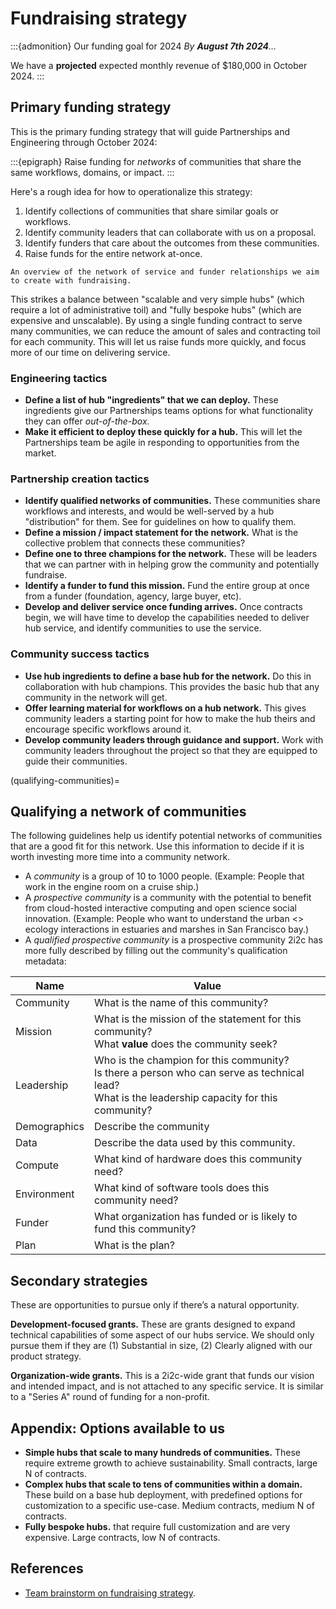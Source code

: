 # Fundraising strategy

:::{admonition} Our funding goal for 2024
_By **August 7th 2024**…_

We have a **projected** expected monthly revenue of $180,000 in October 2024.
:::

## Primary funding strategy

This is the primary funding strategy that will guide Partnerships and Engineering through October 2024:

:::{epigraph}
Raise funding for _networks_ of communities that share the same workflows, domains, or impact.
:::

Here's a rough idea for how to operationalize this strategy:

1. Identify collections of communities that share similar goals or workflows.
2. Identify community leaders that can collaborate with us on a proposal.
3. Identify funders that care about the outcomes from these communities.
4. Raise funds for the entire network at-once.

```{figure} images/fundraising-diagram.png
An overview of the network of service and funder relationships we aim to create with fundraising.
```

This strikes a balance between "scalable and very simple hubs" (which require a lot of administrative toil) and "fully bespoke hubs" (which are expensive and unscalable). By using a single funding contract to serve many communities, we can reduce the amount of sales and contracting toil for each community. This will let us raise funds more quickly, and focus more of our time on delivering service.

### Engineering tactics

- **Define a list of hub "ingredients" that we can deploy.** These ingredients give our Partnerships teams options for what functionality they can offer _out-of-the-box_.
- **Make it efficient to deploy these quickly for a hub.** This will let the Partnerships team be agile in responding to opportunities from the market.

### Partnership creation tactics

- **Identify qualified networks of communities.** These communities share workflows and interests, and would be well-served by a hub "distribution" for them.
  See [](#qualifying-communities) for guidelines on how to qualify them.
- **Define a mission / impact statement for the network.** What is the collective problem that connects these communities?
- **Define one to three champions for the network.** These will be leaders that we can partner with in helping grow the community and potentially fundraise.
- **Identify a funder to fund this mission.** Fund the entire group at once from a funder (foundation, agency, large buyer, etc).
- **Develop and deliver service once funding arrives.** Once contracts begin, we will have time to develop the capabilities needed to deliver hub service, and identify communities to use the service.


### Community success tactics

- **Use hub ingredients to define a base hub for the network.** Do this in collaboration with hub champions. This provides the basic hub that any community in the network will get.
- **Offer learning material for workflows on a hub network.** This gives community leaders a starting point for how to make the hub theirs and encourage specific workflows around it.
- **Develop community leaders through guidance and support.** Work with community leaders throughout the project so that they are equipped to guide their communities.

(qualifying-communities)=
## Qualifying a network of communities

The following guidelines help us identify potential networks of communities that are a good fit for this network.
Use this information to decide if it is worth investing more time into a community network.

+ A _community_ is a group of 10 to 1000 people. (Example: People that work in the engine room on a cruise ship.)
+ A _prospective community_ is a community with the potential to benefit from cloud-hosted interactive computing and open science social innovation. (Example: People who want to understand the urban <> ecology interactions in estuaries and marshes in San Francisco bay.)
+ A _qualified prospective community_ is a prospective community 2i2c has more fully described by filling out the community's qualification metadata:

| Name    | Value                                                                                                                  |
| ------------ | ---------------------------------------------------------------------------------------------------------------------------------------------------- |
| Community      | What is the name of this community?                                                  |
| Mission      | What is the mission of the statement for this community?<br>What **value** does the community seek?                                                  |
| Leadership   | Who is the champion for this community?<br>Is there a person who can serve as technical lead?<br>What is the leadership capacity for this community? |
| Demographics | Describe the community                                                                                                                               |
| Data         | Describe the data used by this community.                                                                                                            |
| Compute      | What kind of hardware does this community need?                                                                                                      |
| Environment  | What kind of software tools does this community need?                                                                                                |
| Funder       | What organization has funded or is likely to fund this community?                                                                                    |
| Plan         | What is the plan?                                                                                                                                    |


## Secondary strategies

These are opportunities to pursue only if there’s a natural opportunity.

**Development-focused grants.** These are grants designed to expand technical capabilities of some aspect of our hubs service. We should only pursue them if they are (1) Substantial in size, (2) Clearly aligned with our product strategy.

**Organization-wide grants.** This is a 2i2c-wide grant that funds our vision and intended impact, and is not attached to any specific service. It is similar to a "Series A" round of funding for a non-profit.

## Appendix: Options available to us

- **Simple hubs that scale to many hundreds of communities.** These require extreme growth to achieve sustainability. Small contracts, large N of contracts.
- **Complex hubs that scale to tens of communities within a domain.** These build on a base hub deployment, with predefined options for customization to a specific use-case. Medium contracts, medium N of contracts.
- **Fully bespoke hubs.** that require full customization and are very expensive. Large contracts, low N of contracts.

## References

- [Team brainstorm on fundraising strategy](https://docs.google.com/document/d/1wiOZSStLIxFyUPtymQXo9fkTco_apKXLqLHCNmUk2fo/edit).